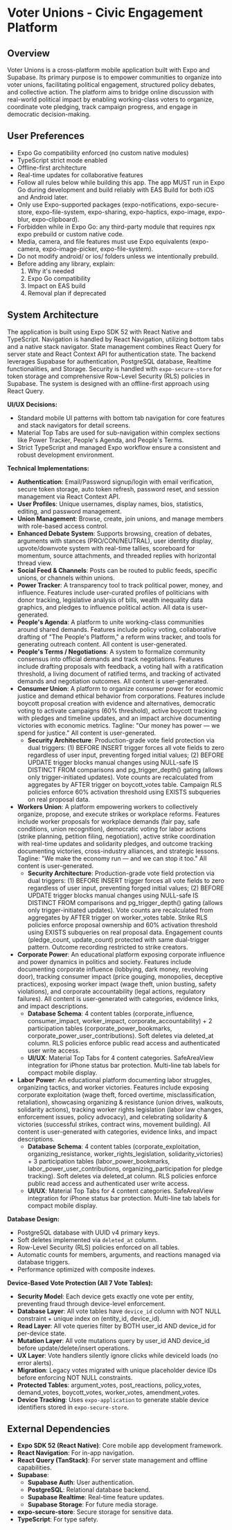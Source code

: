 # Voter Unions - Civic Engagement Platform

## Overview
Voter Unions is a cross-platform mobile application built with Expo and Supabase. Its primary purpose is to empower communities to organize into voter unions, facilitating political engagement, structured policy debates, and collective action. The platform aims to bridge online discussion with real-world political impact by enabling working-class voters to organize, coordinate vote pledging, track campaign progress, and engage in democratic decision-making.

## User Preferences
- Expo Go compatibility enforced (no custom native modules)
- TypeScript strict mode enabled
- Offline-first architecture
- Real-time updates for collaborative features
- Follow all rules below while building this app. The app MUST run in Expo Go during development and build reliably with EAS Build for both iOS and Android later.
- Only use Expo-supported packages (expo-notifications, expo-secure-store, expo-file-system, expo-sharing, expo-haptics, expo-image, expo-blur, expo-clipboard).
- Forbidden while in Expo Go: any third-party module that requires npx expo prebuild or custom native code.
- Media, camera, and file features must use Expo equivalents (expo-camera, expo-image-picker, expo-file-system).
- Do not modify android/ or ios/ folders unless we intentionally prebuild.
- Before adding any library, explain:
  1. Why it's needed
  2. Expo Go compatibility
  3. Impact on EAS build
  4. Removal plan if deprecated

## System Architecture
The application is built using Expo SDK 52 with React Native and TypeScript. Navigation is handled by React Navigation, utilizing bottom tabs and a native stack navigator. State management combines React Query for server state and React Context API for authentication state. The backend leverages Supabase for authentication, PostgreSQL database, Realtime functionalities, and Storage. Security is handled with `expo-secure-store` for token storage and comprehensive Row-Level Security (RLS) policies in Supabase. The system is designed with an offline-first approach using React Query.

**UI/UX Decisions:**
- Standard mobile UI patterns with bottom tab navigation for core features and stack navigators for detail screens.
- Material Top Tabs are used for sub-navigation within complex sections like Power Tracker, People's Agenda, and People's Terms.
- Strict TypeScript and managed Expo workflow ensure a consistent and robust development environment.

**Technical Implementations:**
- **Authentication**: Email/Password signup/login with email verification, secure token storage, auto token refresh, password reset, and session management via React Context API.
- **User Profiles**: Unique usernames, display names, bios, statistics, editing, and password management.
- **Union Management**: Browse, create, join unions, and manage members with role-based access control.
- **Enhanced Debate System**: Supports browsing, creation of debates, arguments with stances (PRO/CON/NEUTRAL), user identity display, upvote/downvote system with real-time tallies, scoreboard for momentum, source attachments, and threaded replies with horizontal thread view.
- **Social Feed & Channels**: Posts can be routed to public feeds, specific unions, or channels within unions.
- **Power Tracker**: A transparency tool to track political power, money, and influence. Features include user-curated profiles of politicians with donor tracking, legislative analysis of bills, wealth inequality data graphics, and pledges to influence political action. All data is user-generated.
- **People's Agenda**: A platform to unite working-class communities around shared demands. Features include policy voting, collaborative drafting of "The People's Platform," a reform wins tracker, and tools for generating outreach content. All content is user-generated.
- **People's Terms / Negotiations**: A system to formalize community consensus into official demands and track negotiations. Features include drafting proposals with feedback, a voting hall with a ratification threshold, a living document of ratified terms, and tracking of activated demands and negotiation outcomes. All content is user-generated.
- **Consumer Union**: A platform to organize consumer power for economic justice and demand ethical behavior from corporations. Features include boycott proposal creation with evidence and alternatives, democratic voting to activate campaigns (60% threshold), active boycott tracking with pledges and timeline updates, and an impact archive documenting victories with economic metrics. Tagline: "Our money has power — we spend for justice." All content is user-generated.
  - **Security Architecture**: Production-grade vote field protection via dual triggers: (1) BEFORE INSERT trigger forces all vote fields to zero regardless of user input, preventing forged initial values; (2) BEFORE UPDATE trigger blocks manual changes using NULL-safe IS DISTINCT FROM comparisons and pg_trigger_depth() gating (allows only trigger-initiated updates). Vote counts are recalculated from aggregates by AFTER trigger on boycott_votes table. Campaign RLS policies enforce 60% activation threshold using EXISTS subqueries on real proposal data.
- **Workers Union**: A platform empowering workers to collectively organize, propose, and execute strikes or workplace reforms. Features include worker proposals for workplace demands (fair pay, safe conditions, union recognition), democratic voting for labor actions (strike planning, petition filing, negotiation), active strike coordination with real-time updates and solidarity pledges, and outcome tracking documenting victories, cross-industry alliances, and strategic lessons. Tagline: "We make the economy run — and we can stop it too." All content is user-generated.
  - **Security Architecture**: Production-grade vote field protection via dual triggers: (1) BEFORE INSERT trigger forces all vote fields to zero regardless of user input, preventing forged initial values; (2) BEFORE UPDATE trigger blocks manual changes using NULL-safe IS DISTINCT FROM comparisons and pg_trigger_depth() gating (allows only trigger-initiated updates). Vote counts are recalculated from aggregates by AFTER trigger on worker_votes table. Strike RLS policies enforce proposal ownership and 60% activation threshold using EXISTS subqueries on real proposal data. Engagement counts (pledge_count, update_count) protected with same dual-trigger pattern. Outcome recording restricted to strike creators.
- **Corporate Power**: An educational platform exposing corporate influence and power dynamics in politics and society. Features include documenting corporate influence (lobbying, dark money, revolving door), tracking consumer impact (price gouging, monopolies, deceptive practices), exposing worker impact (wage theft, union busting, safety violations), and corporate accountability (legal actions, regulatory failures). All content is user-generated with categories, evidence links, and impact descriptions.
  - **Database Schema**: 4 content tables (corporate_influence, consumer_impact, worker_impact, corporate_accountability) + 2 participation tables (corporate_power_bookmarks, corporate_power_user_contributions). Soft deletes via deleted_at column. RLS policies enforce public read access and authenticated user write access.
  - **UI/UX**: Material Top Tabs for 4 content categories. SafeAreaView integration for iPhone status bar protection. Multi-line tab labels for compact mobile display.
- **Labor Power**: An educational platform documenting labor struggles, organizing tactics, and worker victories. Features include exposing corporate exploitation (wage theft, forced overtime, misclassification, retaliation), showcasing organizing & resistance (union drives, walkouts, solidarity actions), tracking worker rights legislation (labor law changes, enforcement issues, policy advocacy), and celebrating solidarity & victories (successful strikes, contract wins, movement building). All content is user-generated with categories, evidence links, and impact descriptions.
  - **Database Schema**: 4 content tables (corporate_exploitation, organizing_resistance, worker_rights_legislation, solidarity_victories) + 3 participation tables (labor_power_bookmarks, labor_power_user_contributions, organizing_participation for pledge tracking). Soft deletes via deleted_at column. RLS policies enforce public read access and authenticated user write access.
  - **UI/UX**: Material Top Tabs for 4 content categories. SafeAreaView integration for iPhone status bar protection. Multi-line tab labels for compact mobile display.

**Database Design:**
- PostgreSQL database with UUID v4 primary keys.
- Soft deletes implemented via `deleted_at` column.
- Row-Level Security (RLS) policies enforced on all tables.
- Automatic counts for members, arguments, and reactions managed via database triggers.
- Performance optimized with composite indexes.

**Device-Based Vote Protection (All 7 Vote Tables):**
- **Security Model**: Each device gets exactly one vote per entity, preventing fraud through device-level enforcement.
- **Database Layer**: All vote tables have `device_id` column with NOT NULL constraint + unique index on (entity_id, device_id).
- **Read Layer**: All vote queries filter by BOTH user_id AND device_id for per-device state.
- **Mutation Layer**: All vote mutations query by user_id AND device_id before update/delete/insert operations.
- **UX Layer**: Vote handlers silently ignore clicks while deviceId loads (no error alerts).
- **Migration**: Legacy votes migrated with unique placeholder device IDs before enforcing NOT NULL constraints.
- **Protected Tables**: argument_votes, post_reactions, policy_votes, demand_votes, boycott_votes, worker_votes, amendment_votes.
- **Device Tracking**: Uses `expo-application` to generate stable device identifiers stored in `expo-secure-store`.

## External Dependencies
- **Expo SDK 52 (React Native)**: Core mobile app development framework.
- **React Navigation**: For in-app navigation.
- **React Query (TanStack)**: For server state management and offline capabilities.
- **Supabase**:
    - **Supabase Auth**: User authentication.
    - **PostgreSQL**: Relational database backend.
    - **Supabase Realtime**: Real-time feature updates.
    - **Supabase Storage**: For future media storage.
- **expo-secure-store**: Secure storage for sensitive data.
- **TypeScript**: For type safety.